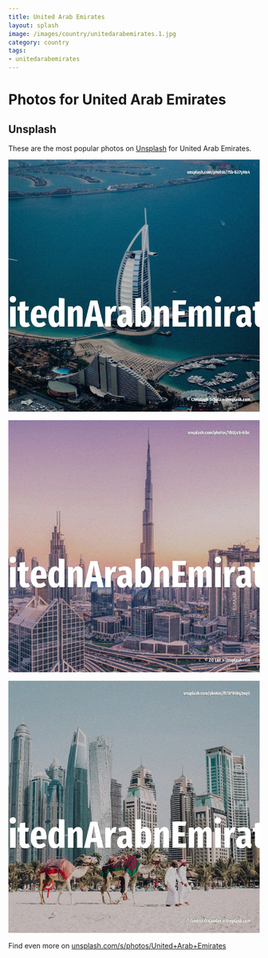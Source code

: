 ```yaml
---
title: United Arab Emirates
layout: splash
image: /images/country/unitedarabemirates.1.jpg
category: country
tags:
- unitedarabemirates
---
```

# Photos for United Arab Emirates

## Unsplash

These are the most popular photos on [Unsplash](https://unsplash.com) for United Arab Emirates.

![United Arab Emirates](/images/country/unitedarabemirates.1.jpg)

![United Arab Emirates](/images/country/unitedarabemirates.2.jpg)

![United Arab Emirates](/images/country/unitedarabemirates.3.jpg)

Find even more on [unsplash.com/s/photos/United+Arab+Emirates](https://unsplash.com/s/photos/United+Arab+Emirates)
